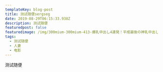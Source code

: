 ```yaml
---
templateKey: blog-post
title: 测试随便sergseg
date: 2019-08-29T06:15:33.938Z
description: 测试随便
featuredpost: false
featuredimage: /img/300mium-300mium-413-爆乳中出し4連発！平成最後の神乳中出し祭り！潮は吹きまくる！ガクブル絶頂！藤原りお-29歳.jpg
tags:
  - 测试随便
  - 人妻
  - 电影
---
```

测试随便
